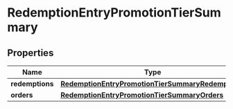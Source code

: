 

# RedemptionEntryPromotionTierSummary


## Properties

| Name | Type | Description |
|------------ | ------------- | ------------- |
|**redemptions** | [**RedemptionEntryPromotionTierSummaryRedemptions**](RedemptionEntryPromotionTierSummaryRedemptions.md) |  |
|**orders** | [**RedemptionEntryPromotionTierSummaryOrders**](RedemptionEntryPromotionTierSummaryOrders.md) |  |




